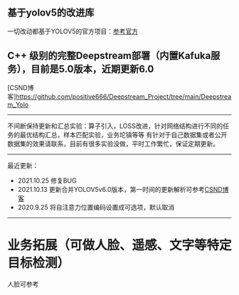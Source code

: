 ## 基于yolov5的改进库


   一切改动都基于YOLOV5的官方项目：[参考官方](https://github.com/ultralytics/yolov5) 
   
## C++ 级别的完整Deepstream部署（内置Kafuka服务），目前是5.0版本，近期更新6.0
  [CSND博客]https://github.com/positive666/Deepstream_Project/tree/main/Deepstream_Yolo 

***
   
   不间断保持更新和汇总实验：算子引入，LOSS改进，针对网络结构进行不同的任务的最优结构汇总，样本匹配实验，业务坨镇等等
   有针对于自己数据集或者公开数据集的效果请联系，目前有很多实验没做，平时工作繁忙，保证定期更新。
   
   
***
最近更新：
- 2021.10.25  修复BUG
- 2021.10.13 更新合并YOLOV5v6.0版本，第一时间的更新解析可参考[CSND博客](https://blog.csdn.net/weixin_44119362/article/details/120748319?spm=1001.2014.3001.5501)
- 2020.9.25  将自注意力位置编码设置成可选项，默认取消

***

# 业务拓展（可做人脸、遥感、文字等特定目标检测）

人脸可参考
